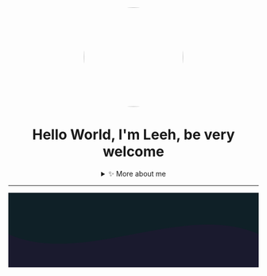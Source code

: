 <!-- README PROFILE CUSTOMIZADO PARA LETÍCIA "LEH" -->

<div align="center">

  <img src="https://i.gifer.com/nRq.gif" width="200" height="200" style="border-radius: 50%"/>

  <h1>Hello World, I'm Leeh, be very welcome</h1>

  <!-- Botão de mais informações -->
  <details>
    <summary>✨ More about me</summary>
    <br/>
    <ul align="left">
      <li>🎓 I'm currently studying <strong>Análise e Desenvolvimento de Sistemas</strong>.</li>
      <li>🚀 I'm a <strong>Front-End Developer</strong> working with React and TailwindCSS.</li>
      <li>✨ My goal is to become a <strong>Fullstack Developer</strong>.</li>
      <li>🌍 I'm from Brazil.</li>
    </ul>

    <!-- Habilidades estilo dashboard -->

## 💻 Technologies & Tools

<p align="center">
  <img src="https://skillicons.dev/icons?i=html,css,js,ts,react,tailwind,nodejs,express,prisma,git,github,figma,vscode"/>
</p>

---

## 📊 GitHub Stats

<p align="center">
  <img height="150em" src="https://github-readme-stats.vercel.app/api?username=leh-meh&show_icons=true&theme=tokyonight"/>
  <img height="150em" src="https://github-readme-stats.vercel.app/api/top-langs/?username=leh-meh&layout=compact&langs_count=7&theme=tokyonight"/>
</p>

---

## 💌 Contact

<p align="center">
  <a href="mailto:leticiamedeiros.dev@gmail.com">
    <img src="https://img.shields.io/badge/Gmail-D14836?style=for-the-badge&logo=gmail&logoColor=white" alt="Gmail">
  </a>
  <a href="https://www.linkedin.com/in/leticia-medeiros-204809309/">
    <img src="https://img.shields.io/badge/LinkedIn-0A66C2?style=for-the-badge&logo=linkedin&logoColor=white" alt="LinkedIn">
  </a>
</p>

---

<div align="center">
  😽 Thank you for visiting my profile!
</div>
    
  </details>
</div>

---

<!-- Animação de ondas -->
<div style="position:relative;height:150px;overflow:hidden;background:#0f2027">
  <svg viewBox="0 0 500 150" preserveAspectRatio="none" style="position:absolute;bottom:0;width:100%;height:100px;">
    <path d="M0.00,49.98 C150.00,150.00 349.76,-49.98 500.00,49.98 L500.00,150.00 L0.00,150.00 Z" style="stroke: none; fill: #1a1a2e;"></path>
  </svg>
</div>

